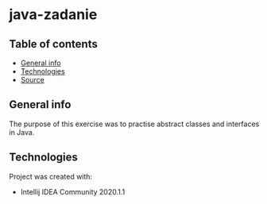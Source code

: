 # java-zadanie
## Table of contents
* [General info](#general-info)
* [Technologies](#technologies)
* [Source](#source)

## General info
The purpose of this exercise was to practise abstract classes and interfaces in Java.

## Technologies
Project was created with:
* Intellij IDEA Community 2020.1.1

